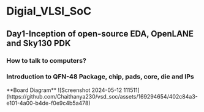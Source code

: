 # Digial_VLSI_SoC
<h2>Day1-Inception of open-source EDA, OpenLANE and Sky130 PDK</h2>
<h3>How to talk to computers?</h3>
<h3>Introduction to QFN-48 Package, chip, pads, core, die and IPs</h3>
**Board Diagram**
![Screenshot 2024-05-12 111511](https://github.com/Chaithanya230/vsd_soc/assets/169294654/402c84a3-e101-4a00-b4de-f0e9c4b5a478)

